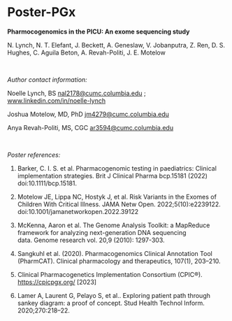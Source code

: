 # Poster-PGx

**Pharmocogenomics in the PICU: An exome sequencing study**

N. Lynch, N. T. Elefant, J. Beckett, A. Geneslaw, V. Jobanputra, Z. Ren, D. S. Hughes, C. Aguila Beton, A. Revah-Politi, J. E. Motelow

<br />


*Author contact information:*

Noelle Lynch, BS nal2178@cumc.columbia.edu ; www.linkedin.com/in/noelle-lynch

Joshua Motelow, MD, PhD jm4279@cumc.columbia.edu

Anya Revah-Politi, MS, CGC ar3594@cumc.columbia.edu


<br />

*Poster references:*

1. Barker, C. I. S. et al. Pharmacogenomic testing in paediatrics: Clinical implementation strategies. Brit J Clinical Pharma bcp.15181 (2022) doi:10.1111/bcp.15181.

2. Motelow JE, Lippa NC, Hostyk J, et al. Risk Variants in the Exomes of Children With Critical Illness. JAMA Netw Open. 2022;5(10):e2239122. doi:10.1001/jamanetworkopen.2022.39122

3. McKenna, Aaron et al. The Genome Analysis Toolkit: a MapReduce framework for analyzing next-generation DNA sequencing data. Genome research vol. 20,9 (2010): 1297-303. 

3. Sangkuhl et al. (2020). Pharmacogenomics Clinical Annotation Tool (PharmCAT). Clinical pharmacology and therapeutics, 107(1), 203–210.

5. Clinical Pharmacogenetics Implementation Consortium (CPIC®). https://cpicpgx.org/ [2023]

6. Lamer A, Laurent G, Pelayo S, et al.. Exploring patient path through sankey diagram: a proof of concept. Stud Health Technol Inform. 2020;270:218–22.
 
